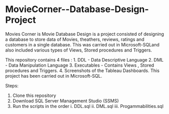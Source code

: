 # MovieCorner--Database-Design-Project

Movies Corner is Movie Database Design is a project consisted of designing a database to store data of Movies, theathers, reviews, ratings and customers in a single database. This was carried out in Microsoft-SQLand also included various types of Views, Stored procedures and Triggers.

This repository contains 4 files : 
    1. DDL - Data Descriptive Language
    2. DML - Data Manipulation Language
    3. Executables - Contains Views , Stored procedures and Triggers.
    4. Screenshots of the Tableau Dashboards.
This project has been carried out in Microsoft-SQL.

Steps:
  1. Clone this repository
  2. Download SQL Server Management Studio (SSMS)
  3. Run the scripts in the order i.   DDL.sql
                                  ii.  DML.sql
                                  iii. Progammabilities.sql
